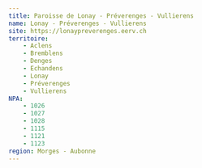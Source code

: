 ```yaml
---
title: Paroisse de Lonay - Préverenges - Vullierens
name: Lonay - Préverenges - Vullierens
site: https://lonaypreverenges.eerv.ch
territoire:
    - Aclens
    - Bremblens
    - Denges
    - Echandens
    - Lonay
    - Préverenges
    - Vullierens
NPA:
    - 1026
    - 1027
    - 1028
    - 1115
    - 1121
    - 1123
region: Morges - Aubonne
---
```

